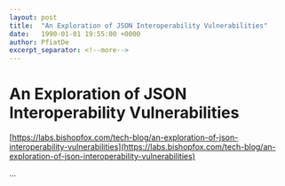 ```yaml
---
layout: post
title:  "An Exploration of JSON Interoperability Vulnerabilities"
date:   1990-01-01 19:55:00 +0000
author: PfiatDe
excerpt_separator: <!--more-->
---
```


# An Exploration of JSON Interoperability Vulnerabilities

[https://labs.bishopfox.com/tech-blog/an-exploration-of-json-interoperability-vulnerabilities](https://labs.bishopfox.com/tech-blog/an-exploration-of-json-interoperability-vulnerabilities)

...
<!--more-->
